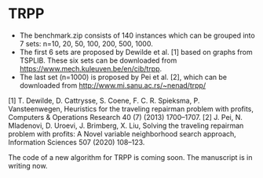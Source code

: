 # TRPP
- The benchmark.zip consists of 140 instances which can be grouped into 7 sets: n=10, 20, 50, 100, 200, 500, 1000. 
- The first 6 sets are proposed by Dewilde et al. [1] based on graphs from TSPLIB.  These six sets can be downloaded from https://www.mech.kuleuven.be/en/cib/trpp.
- The last set (n=1000) is proposed by Pei et al. [2], which can be downloaded from http://www.mi.sanu.ac.rs/~nenad/trpp/


[1] T. Dewilde, D. Cattrysse, S. Coene, F. C. R. Spieksma, P. Vansteenwegen, Heuristics for the traveling repairman problem with profits, Computers & Operations Research 40 (7) (2013) 1700–1707.
[2] J. Pei, N. Mladenovi, D. Uroevi, J. Brimberg, X. Liu, Solving the traveling repairman problem with profits: A Novel variable neighborhood search approach, Information Sciences 507 (2020) 108–123.


The code of a new algorithm for TRPP is coming soon.
The manuscript is in writing now.
